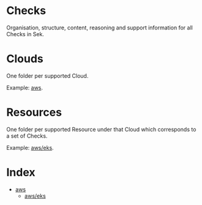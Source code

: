 # Checks
Organisation, structure, content, reasoning and support information for all Checks in Sek.


# Clouds
One folder per supported Cloud.

Example: [aws](aws).


# Resources
One folder per supported Resource under that Cloud which corresponds to a set of Checks.

Example: [aws/eks](aws/eks).


# Index
* [aws](aws)
    * [aws/eks](aws/eks)
